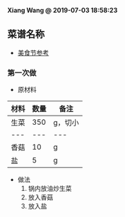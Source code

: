 **Xiang Wang @ 2019-07-03 18:58:23**

## 菜谱名称
* [美食节参考](https://www.meishij.net/zuofa/xianggushengcai.html)

### 第一次做
* 原材料

材料|数量|备注
---|---|---
生菜|350|g，切小
---|---|---
香菇|10|g
盐|5|g


* 做法
    1. 锅内放油炒生菜
    2. 放入香菇
    3. 放入盐

